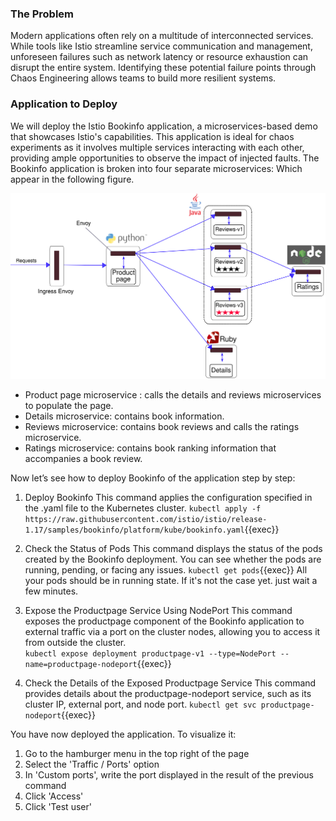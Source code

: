 ### The Problem
Modern applications often rely on a multitude of interconnected services. While tools like Istio streamline service communication and management, unforeseen failures such as network latency or resource exhaustion can disrupt the entire system. Identifying these potential failure points through Chaos Engineering allows teams to build more resilient systems.

### Application to Deploy
We will deploy the Istio Bookinfo application, a microservices-based demo that showcases Istio's capabilities. This application is ideal for chaos experiments as it involves multiple services interacting with each other, providing ample opportunities to observe the impact of injected faults.
The Bookinfo application is broken into four separate microservices: Which appear in the following figure.

<img src="./bookinfo.svg">

- Product page microservice : calls the details and reviews microservices to populate the page.
- Details microservice: contains book information.
- Reviews microservice: contains book reviews and  calls the ratings microservice.
- Ratings microservice: contains book ranking information that accompanies a book review.

Now let’s see how to deploy Bookinfo of the application step by step:

1. Deploy Bookinfo
This command applies the configuration specified in the .yaml file to the Kubernetes cluster.
`kubectl apply -f https://raw.githubusercontent.com/istio/istio/release-1.17/samples/bookinfo/platform/kube/bookinfo.yaml`{{exec}}

2. Check the Status of Pods
This command displays the status of the pods created by the Bookinfo deployment. You can see whether the pods are running, pending, or facing any issues.
`kubectl get pods`{{exec}}
All your pods should be in running state. If it's not the case yet. just wait a few minutes.

3. Expose the Productpage Service Using NodePort
This command exposes the productpage component of the Bookinfo application to external traffic via a port on the cluster nodes, allowing you to access it from outside the cluster.  
`kubectl expose deployment productpage-v1 --type=NodePort --name=productpage-nodeport`{{exec}}

4. Check the Details of the Exposed Productpage Service
This command provides details about the productpage-nodeport service, such as its cluster IP, external port, and node port. 
`kubectl get svc productpage-nodeport`{{exec}}

You have now deployed the application. To visualize it: 
1. Go to the hamburger menu in the top right of the page
2. Select the 'Traffic / Ports' option
3. In 'Custom ports', write the port displayed in the result of the previous command
4. Click 'Access'
5. Click 'Test user'
